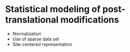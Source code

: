 Statistical modeling of post-translational modifications
========================================================

* Normalization
* Use of sparse data set
* Site-centered representation
